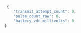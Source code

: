 ```javascript 

 {
    "transmit_attempt_count": 0, 
    "pulse_count_raw": 0, 
    "battery_vdc_millivolts": 0
} 

```
